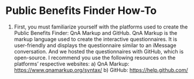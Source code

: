 # Public Benefits Finder How-To
1)	First, you must familiarize yourself with the platforms used to create the Public Benefits Finder: QnA Markup and GitHub. QnA Markup is the markup language used to create the interactive questionnaires. It is user-friendly and displays the questionnaire similar to an iMessage conversation. And we hosted the questionnaires with GitHub, which is open-source. I recommend you use the following resources on the platforms’ respective websites:
a)	QnA Markup: https://www.qnamarkup.org/syntax/
b)	GitHub: https://help.github.com/ 

